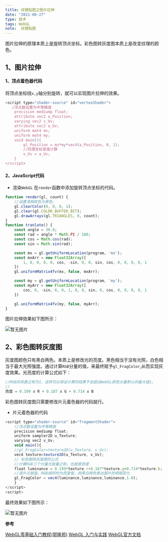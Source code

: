 ```yaml
---
title: 纹理贴图之图片拉伸
date: "2021-06-27"
type: 技术
tags: WebGL
note:  纹理贴图
---
```


图片拉伸的原理本质上是旋转顶点坐标。彩色图转灰度图本质上是改变纹理的颜色。
## 1、图片拉伸
#### 1、顶点着色器代码
将顶点坐标绕`x,y`轴分别旋转，就可以实现图片拉伸的效果。
```js
<script type="shader-source" id="vertexShader">
   /浮点数设置为中等精度
    precision mediump float;
    attribute vec2 a_Position;
    varying vec2 v_Uv;
    attribute vec2 a_Uv;
    uniform mat4 mx;
    uniform mat4 my;
    void main(){
        gl_Position = mx*my*vec4(a_Position, 0, 1);
        //纹理坐标差值计算
        v_Uv = a_Uv;
    }
</script>
```

#### 2、JavaScript代码

+ 渲染`WebGL`
在`render`函数中添加旋转顶点坐标的代码。
```js
function render(gl, count) {
    //设置清屏颜色为黑色。
    gl.clearColor(0, 0, 0, 1);
    gl.clear(gl.COLOR_BUFFER_BIT);
    gl.drawArrays(gl.TRIANGLES, 0, count);
}
function tranlate() {
    const angle = 30.0;
    const rad = angle * Math.PI / 180;
    const cos = Math.cos(rad);
    const sin = Math.sin(rad);

    const mx = gl.getUniformLocation(program, 'mx');
    const mxArr = new Float32Array([
        1, 0, 0, 0, 0, cos, -sin, 0, 0, sin, cos, 0, 0, 0, 0, 1
    ])
    gl.uniformMatrix4fv(mx, false, mxArr);

    const my = gl.getUniformLocation(program, 'my');
    const myArr = new Float32Array([
        cos, 0, -sin, 0, 0, 1, 0, 0, sin, 0, cos, 0, 0, 0, 0, 1
    ])

    gl.uniformMatrix4fv(my, false, myArr);
}
```
图片拉伸效果如下图所示：

<img src='../../images/webgl-图片拉伸.png' alt='暂无图片'>

## 2、彩色图转灰度图
灰度图颜色只有黑白两色。本质上是修改光的亮度。黑色相当于没有光照，白色相当于最大光照强度。通过计算`RGB`分量的值，来最终赋予`gl_FragColor`,从而实现灰度效果。光亮度的计算公式如下：
```js
//RGB的系数之和为1，这样可以保证计算的结果不会超出WebGL颜色分量默认的最大值1。
//
亮度 = 0.199 x R + 0.187 x G + 0.714 x B
```
彩色图转灰度图只需要修改片元着色器的代码就行。
+ 片元着色器的代码
```js
<script type="shader-source" id="fragmentShader">
    //浮点数设置为中等精度
    precision mediump float;
    uniform sampler2D u_Texture;
    varying vec2 v_Uv;
    void main(){
    //gl_FragColor=texture2D(u_Texture, v_Uv);
    vec4 texture=texture2D(u_Texture, v_Uv);
    // 彩色图转灰度图的公式
    //计算RGB三个分量光能量之和，也就是亮度
    float luminance = 0.199*texture.r+0.187*texture.g+0.714*texture.b;
    //逐片元赋值，RGB相同均为亮度值，用黑白两色表达图片的明暗变化
    gl_FragColor = vec4(luminance,luminance,luminance,1.0); 
    }
</script>
<script>
```
最终效果如下图所示：

<img src='../../images/彩色图转灰度图.png' alt='暂无图片'>


**参考**

[WebGL零基础入门教程(郭隆邦)](http://www.yanhuangxueyuan.com/WebGL/)
[WebGL 入门与实践](https://juejin.cn/book/6844733755580481543/section/6844733755916025869)
[WebGL官方文档](https://developer.mozilla.org/zh-CN/docs/Web/API/WebGLRenderingContext/vertexAttribPointer)
